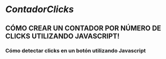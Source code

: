 # _ContadorClicks_

## CÓMO CREAR UN CONTADOR POR NÚMERO DE CLICKS UTILIZANDO JAVASCRIPT!

### Cómo detectar clicks en un botón utilizando Javascript
